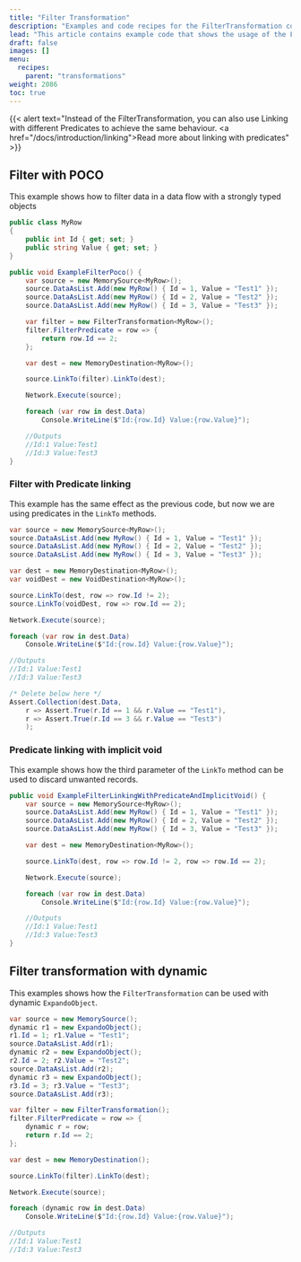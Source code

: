 ```yaml
---
title: "Filter Transformation"
description: "Examples and code recipes for the FilterTransformation component."
lead: "This article contains example code that shows the usage of the FilterTransformation component."
draft: false
images: []
menu:
  recipes:
    parent: "transformations"
weight: 2086
toc: true
---
```



{{< alert text="Instead of the FilterTransformation, you can also use Linking with different Predicates to achieve the same behaviour. <a href=\"/docs/introduction/linking\">Read more about linking with predicates</a>" >}}


## Filter with POCO

This example shows how to filter data in a data flow with a strongly typed objects


```C#
public class MyRow
{
    public int Id { get; set; }
    public string Value { get; set; }
}

public void ExampleFilterPoco() {
    var source = new MemorySource<MyRow>();
    source.DataAsList.Add(new MyRow() { Id = 1, Value = "Test1" });
    source.DataAsList.Add(new MyRow() { Id = 2, Value = "Test2" });
    source.DataAsList.Add(new MyRow() { Id = 3, Value = "Test3" });

    var filter = new FilterTransformation<MyRow>();
    filter.FilterPredicate = row => {
        return row.Id == 2;
    };

    var dest = new MemoryDestination<MyRow>();

    source.LinkTo(filter).LinkTo(dest);

    Network.Execute(source);

    foreach (var row in dest.Data)
        Console.WriteLine($"Id:{row.Id} Value:{row.Value}");

    //Outputs
    //Id:1 Value:Test1
    //Id:3 Value:Test3
}
```

### Filter with Predicate linking

This example has the same effect as the previous code, but now we are using predicates in the `LinkTo` methods.

```C#
var source = new MemorySource<MyRow>();
source.DataAsList.Add(new MyRow() { Id = 1, Value = "Test1" });
source.DataAsList.Add(new MyRow() { Id = 2, Value = "Test2" });
source.DataAsList.Add(new MyRow() { Id = 3, Value = "Test3" });

var dest = new MemoryDestination<MyRow>();
var voidDest = new VoidDestination<MyRow>();

source.LinkTo(dest, row => row.Id != 2);
source.LinkTo(voidDest, row => row.Id == 2);

Network.Execute(source);

foreach (var row in dest.Data)
    Console.WriteLine($"Id:{row.Id} Value:{row.Value}");

//Outputs
//Id:1 Value:Test1
//Id:3 Value:Test3

/* Delete below here */
Assert.Collection(dest.Data,
    r => Assert.True(r.Id == 1 && r.Value == "Test1"),
    r => Assert.True(r.Id == 3 && r.Value == "Test3")
    );
```

### Predicate linking with implicit void

This example shows how the third parameter of the `LinkTo` method can be used to discard unwanted records.

```C#
public void ExampleFilterLinkingWithPredicateAndImplicitVoid() {
    var source = new MemorySource<MyRow>();
    source.DataAsList.Add(new MyRow() { Id = 1, Value = "Test1" });
    source.DataAsList.Add(new MyRow() { Id = 2, Value = "Test2" });
    source.DataAsList.Add(new MyRow() { Id = 3, Value = "Test3" });

    var dest = new MemoryDestination<MyRow>();

    source.LinkTo(dest, row => row.Id != 2, row => row.Id == 2);

    Network.Execute(source);

    foreach (var row in dest.Data)
        Console.WriteLine($"Id:{row.Id} Value:{row.Value}");

    //Outputs
    //Id:1 Value:Test1
    //Id:3 Value:Test3
}
```

## Filter transformation with dynamic

This examples shows how the `FilterTransformation` can be used with dynamic `ExpandoObject`.

```C#
var source = new MemorySource();
dynamic r1 = new ExpandoObject();
r1.Id = 1; r1.Value = "Test1";
source.DataAsList.Add(r1);
dynamic r2 = new ExpandoObject();
r2.Id = 2; r2.Value = "Test2";
source.DataAsList.Add(r2);
dynamic r3 = new ExpandoObject();
r3.Id = 3; r3.Value = "Test3";
source.DataAsList.Add(r3);

var filter = new FilterTransformation();
filter.FilterPredicate = row => {
    dynamic r = row;
    return r.Id == 2;
};

var dest = new MemoryDestination();

source.LinkTo(filter).LinkTo(dest);

Network.Execute(source);

foreach (dynamic row in dest.Data)
    Console.WriteLine($"Id:{row.Id} Value:{row.Value}");

//Outputs
//Id:1 Value:Test1
//Id:3 Value:Test3
```
